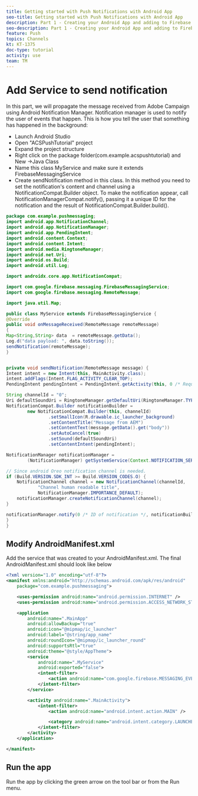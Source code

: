 ```yaml
---
title: Getting started with Push Notifications with Android App
seo-title: Getting started with Push Notifications with Android App
description: Part 1 - Creating your Android App and adding to Firebase. 
seo-description: Part 1 - Creating your Android App and adding to Firebase
feature: Push
topics: Channels
kt: KT-1375
doc-type: tutorial
activity: use
team: TM
---
```

# Add Service to send notification

In this part, we will propagate the message received from Adobe Campaign using Android Notification Manager. Notification manager is used to notify the user of events that happen.
This is how you tell the user that something has happened in the background:

* Launch Android Studio
* Open "ACSPushTutorial" project
* Expand the project structure
* Right click on the package folder(com.example.acspushtutorial) and New ->Java Class
* Name this class MyService and make sure it extends FirebaseMessagingService
* Create sendNotification method in this class. In this method you need to set the notification's content and channel using a NotificationCompat.Builder object. To make the notification appear, call NotificationManagerCompat.notify(), passing it a unique ID for the notification and the result of NotificationCompat.Builder.build().

```java {.line-numbers}
package com.example.pushmessaging;
import android.app.NotificationChannel;
import android.app.NotificationManager;
import android.app.PendingIntent;
import android.content.Context;
import android.content.Intent;
import android.media.RingtoneManager;
import android.net.Uri;
import android.os.Build;
import android.util.Log;

import androidx.core.app.NotificationCompat;

import com.google.firebase.messaging.FirebaseMessagingService;
import com.google.firebase.messaging.RemoteMessage;

import java.util.Map;

public class MyService extends FirebaseMessagingService {
@Override
public void onMessageReceived(RemoteMessage remoteMessage)
{
Map<String,String> data  = remoteMessage.getData();
Log.d("data payload: ", data.toString());
sendNotification(remoteMessage);
}


private void sendNotification(RemoteMessage message) {
Intent intent = new Intent(this, MainActivity.class);
intent.addFlags(Intent.FLAG_ACTIVITY_CLEAR_TOP);
PendingIntent pendingIntent = PendingIntent.getActivity(this, 0 /* Request code */, intent, PendingIntent.FLAG_ONE_SHOT);

String channelId = "0";
Uri defaultSoundUri = RingtoneManager.getDefaultUri(RingtoneManager.TYPE_NOTIFICATION);
NotificationCompat.Builder notificationBuilder =
        new NotificationCompat.Builder(this, channelId)
                .setSmallIcon(R.drawable.ic_launcher_background)
                .setContentTitle("Message from AEM")
                .setContentText(message.getData().get("body"))
                .setAutoCancel(true)
                .setSound(defaultSoundUri)
                .setContentIntent(pendingIntent);

NotificationManager notificationManager =
        (NotificationManager) getSystemService(Context.NOTIFICATION_SERVICE);

// Since android Oreo notification channel is needed.
if (Build.VERSION.SDK_INT >= Build.VERSION_CODES.O) {
    NotificationChannel channel = new NotificationChannel(channelId,
            "Channel human readable title",
            NotificationManager.IMPORTANCE_DEFAULT);
    notificationManager.createNotificationChannel(channel);
}

notificationManager.notify(0 /* ID of notification */, notificationBuilder.build());
}
}

```

## Modify AndroidManifest.xml

 Add the service that was created to your AndroidManifest.xml. The final AndroidManifest.xml should look like below

```xml {.line-numbers}
<?xml version="1.0" encoding="utf-8"?>
<manifest xmlns:android="http://schemas.android.com/apk/res/android"
    package="com.example.pushmessaging">

    <uses-permission android:name="android.permission.INTERNET" />
    <uses-permission android:name="android.permission.ACCESS_NETWORK_STATE" />

    <application
        android:name=".MainApp"
        android:allowBackup="true"
        android:icon="@mipmap/ic_launcher"
        android:label="@string/app_name"
        android:roundIcon="@mipmap/ic_launcher_round"
        android:supportsRtl="true"
        android:theme="@style/AppTheme">
        <service
            android:name=".MyService"
            android:exported="false">
            <intent-filter>
                <action android:name="com.google.firebase.MESSAGING_EVENT" />
            </intent-filter>
        </service>

        <activity android:name=".MainActivity">
            <intent-filter>
                <action android:name="android.intent.action.MAIN" />

                <category android:name="android.intent.category.LAUNCHER" />
            </intent-filter>
        </activity>
    </application>

</manifest>
```

## Run the app

Run the app by clicking the green arrow on the tool bar or from the Run menu.
